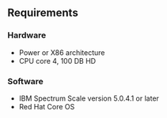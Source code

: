 ## Requirements ##
### Hardware ###
 - Power or X86 architecture
 - CPU core 4, 100 DB HD
### Software ###
 - IBM Spectrum Scale version 5.0.4.1 or later
 - Red Hat Core OS
